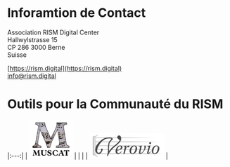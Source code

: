 # Inforamtion de Contact

Association RISM Digital Center  
Hallwylstrasse 15  
CP 286
3000 Berne  
Suisse  

[https://rism.digital](https://rism.digital)  
[info@rism.digital](mailto:info@rism.digital)

# Outils pour la Communauté du RISM

|:---:|
| ![Muscat](/images/digital-center/muscat.png) |
| |
| ![Verovio](/images/digital-center/verovio.png) |
